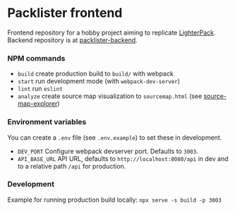 # Packlister frontend

Frontend repository for a hobby project aiming to replicate [LighterPack](https://lighterpack.com/). Backend repository
is at [packlister-backend](https://github.com/mtuomiko/packlister-backend).

### NPM commands

* `build` create production build to `build/` with webpack
* `start` run development mode (with `webpack-dev-server`)
* `lint` run `eslint`
* `analyze` create source map visualization to `sourcemap.html` (see [source-map-explorer](https://github.com/danvk/source-map-explorer))

### Environment variables

You can create a `.env` file (see `.env.example`) to set these in development.

* `DEV_PORT` Configure webpack devserver port. Defaults to `3003`.
* `API_BASE_URL` API URL, defaults to `http://localhost:8080/api` in dev and to a relative path `/api` for production. 

### Development

Example for running production build locally: `npx serve -s build -p 3003`

